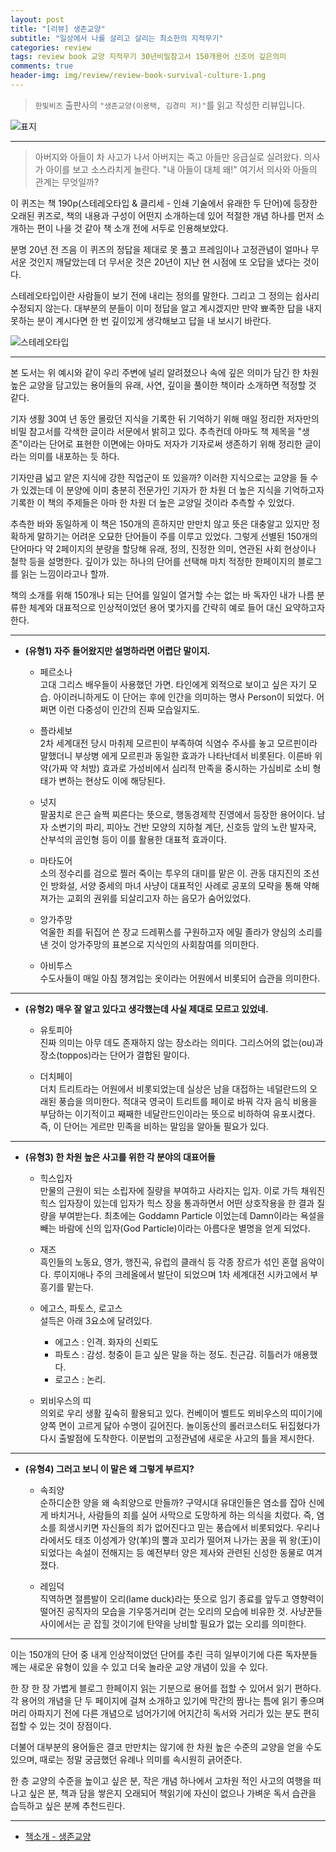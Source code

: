 ```yaml
---  
layout: post  
title: "[리뷰] 생존교양"  
subtitle: "일상에서 나를 살리고 살리는 최소한의 지적무기"  
categories: review  
tags: review book 교양 지적무기 30년비밀참고서 150개용어 신조어 깊은의미
comments: true  
header-img: img/review/review-book-survival-culture-1.png
---  
```

  
> `한빛비즈` 출판사의 `"생존교양(이용택, 김경미 저)"`를 읽고 작성한 리뷰입니다.  

![표지](https://theorydb.github.io/assets/img/review/review-book-survival-culture-1.png)  

---

> 아버지와 아들이 차 사고가 나서 아버지는 죽고 아들만 응급실로 실려왔다. 의사가 아이를 보고 소스라치게 놀란다. "내 아들이 대체 왜!" 여기서 의사와 아들의 관계는 무엇일까?

이 퀴즈는 책 190p(스테레오타입 & 클리세 - 인쇄 기술에서 유래한 두 단어)에 등장한 오래된 퀴즈로, 책의 내용과 구성이 어떤지 소개하는데 있어 적절한 개념 하나를 먼저 소개하는 편이 나을 것 같아 책 소개 전에 서두로 인용해보았다.

분명 20년 전 즈음 이 퀴즈의 정답을 제대로 못 풀고 프레임이나 고정관념이 얼마나 무서운 것인지 깨달았는데 더 무서운 것은 20년이 지난 현 시점에 또 오답을 냈다는 것이다. 

스테레오타입이란 사람들이 보기 전에 내리는 정의를 말한다. 그리고 그 정의는 쉽사리 수정되지 않는다. 대부분의 분들이 이미 정답을 알고 계시겠지만 만약 뾰족한 답을 내지 못하는 분이 계시다면 한 번 깊이있게 생각해보고 답을 내 보시기 바란다.

![스테레오타입](https://theorydb.github.io/assets/img/review/review-book-survival-culture-2.png)  

---

본 도서는 위 예시와 같이 우리 주변에 널리 알려졌으나 속에 깊은 의미가 담긴 한 차원 높은 교양을 담고있는 용어들의 유래, 사연, 깊이을 풀이한 책이라 소개하면 적정할 것 같다.

기자 생활 30여 년 동안 몰랐던 지식을 기록한 뒤 기억하기 위해 매일 정리한 저자만의 비밀 참고서를 각색한 글이라 서문에서 밝히고 있다. 추측컨데 아마도 책 제목을 "생존"이라는 단어로 표현한 이면에는 아마도 저자가 기자로써 생존하기 위해 정리한 글이라는 의미를 내포하는 듯 하다.

기자만큼 넓고 얕은 지식에 강한 직업군이 또 있을까? 이러한 지식으로는 교양을 들 수가 있겠는데 이 분양에 이미 충분히 전문가인 기자가 한 차원 더 높은 지식을 기억하고자 기록한 이 책의 주제들은 아마 한 차원 더 높은 교양일 것이라 추측할 수 있었다. 

추측한 바와 동일하게 이 책은 150개의 흔하지만 만만치 않고 뜻은 대충알고 있지만 정확하게 말하기는 어려운 오묘한 단어들이 주를 이루고 있었다. 그렇게 선별된 150개의 단어마다 약 2페이지의 분량을 할당해 유래, 정의, 진정한 의미, 연관된 사회 현상이나 철학 등을 설명한다. 깊이가 있는 하나의 단어를 선택해 마치 적정한 한페이지의 블로그를 읽는 느낌이라고나 할까.

책의 소개를 위해 150개나 되는 단어를 일일이 열거할 수는 없는 바 독자인 내가 나름 분류한 체계와 대표적으로 인상적이었던 용어 몇가지를 간략히 예로 들어 대신 요약하고자 한다.

---

* __(유형1) 자주 들어왔지만 설명하라면 어렵단 말이지.__  
  + 페르소나  
    고대 그리스 배우들이 사용했던 가면. 타인에게 외적으로 보이고 싶은 자기 모습. 아이러니하게도 이 단어는 후에 인간을 의미하는 명사 Person이 되었다. 어쩌면 이런 다중성이 인간의 진짜 모습일지도.

  + 플라세보  
    2차 세계대전 당시 마취제 모르핀이 부족하여 식염수 주사를 놓고 모르핀이라 말했더니 부상병 에게 모르핀과 동일한 효과가 나타난데서 비롯된다. 이른바 위약(가짜 약 처방) 효과로 가성비에서 심리적 만족을 중시하는 가심비로 소비 형태가 변하는 현상도 이에 해당된다.

  + 넛지  
    팔꿈치로 은근 슬쩍 찌른다는 뜻으로, 행동경제학 진영에서 등장한 용어이다. 남자 소변기의 파리, 피아노 건반 모양의 지하철 계단, 신호등 앞의 노란 발자국, 산부석의 곰인형 등이 이를 활용한 대표적 효과이다.

  + 마타도어  
    소의 정수리를 검으로 찔러 죽이는 투우의 대미를 맡은 이. 관동 대지진의 조선인 방화설, 서양 중세의 마녀 사냥이 대표적인 사례로 공포의 모략을 통해 약해져가는 교회의 권위를 되살리고자 하는 음모가 숨어있었다.

  + 앙가주망  
    억울한 죄를 뒤집어 쓴 장교 드레퓌스를 구원하고자 에밀 졸라가 양심의 소리를 낸 것이 앙가주망의 표본으로 지식인의 사회참여를 의미한다.
    
  + 아비투스  
    수도사들이 매일 아침 챙겨입는 옷이라는 어원에서 비롯되어 습관을 의미한다. 

---

* __(유형2) 매우 잘 알고 있다고 생각했는데 사실 제대로 모르고 있었네.__  
  + 유토피아  
    진짜 의미는 아무 데도 존재하지 않는 장소라는 의미다. 그리스어의 없는(ou)과 장소(toppos)라는 단어가 결합된 말이다.

  + 더치페이  
    더치 트리트라는 어원에서 비롯되었는데 실상은 남을 대접하는 네덜란드의 오래된 풍습을 의미한다. 적대국 영국이 트리트를 페이로 바꿔 각자 음식 비용을 부담하는 이기적이고 째째한 네달란드인이라는 뜻으로 비하하여 유포시켰다. 즉, 이 단어는 게르만 민족을 비하는 말임을 알아둘 필요가 있다.

---  

* __(유형3) 한 차원 높은 사고를 위한 각 분야의 대표어들__  
  + 힉스입자  
    만물의 근원이 되는 소립자에 질량을 부여하고 사라지는 입자. 이로 가득 채워진 힉스 입자장이 있는데 입자가 힉스 장을 통과하면서 어떤 상호작용을 한 결과 질량을 부여받는다. 최초에는  Goddamn Particle 이었는데 Damn이라는 욕설을 빼는 바람에 신의 입자(God Particle)이라는 아름다운 별명을 얻게 되었다.

  + 재즈  
    흑인들의 노동요, 영가, 행진곡, 유럽의 클래식 등 각종 장르가 섞인 혼혈 음악이다. 루이지애나 주의 크레올에서 발단이 되었으며 1차 세계대전 시카고에서 부흥기를 맡는다. 

  + 에고스, 파토스, 로고스  
    설득은 아래 3요소에 달려있다.
    - 에고스 : 인격. 화자의 신뢰도
    - 파토스 : 감성. 청중이 듣고 싶은 말을 하는 정도. 친근감. 히틀러가 애용했다.
    - 로고스 : 논리. 

  + 뫼비우스의 띠  
    의외로 우리 생활 깊숙히 활용되고 있다. 컨베이어 벨트도 뫼비우스의 띠이기에 양쪽 면이 고르게 닳아 수명이 길어진다. 놀이동산의 롤러코스터도 뒤집혔다가 다시 출발점에 도착한다. 이분법의 고정관념에 새로운 사고의 틀을 제시한다.   

---

* __(유형4) 그러고 보니 이 말은 왜 그렇게 부르지?__  
  + 속죄양  
    순하디순한 양을 왜 속죄양으로 만들까? 구약시대 유대인들은 염소를 잡아 신에게 바치거나, 사람들의 죄를 실어 사막으로 도망하게 하는 의식을 치렀다. 즉, 염소를 희생시키면 자신들의 죄가 없어진다고 믿는 풍습에서 비롯되었다. 우리나라에서도 태조 이성계가 양(羊)의 뿔과 꼬리가 떨어져 나가는 꿈을 꿔 왕(王)이 되었다는 속설이 전해지는 등 예전부터 양은 제사와 관련된 신성한 동물로 여겨졌다.

  + 레임덕  
    직역하면 절름발이 오리(lame duck)라는 뜻으로 임기 종료를 앞두고 영향력이 떨어진 공직자의 모습을 기우뚱거리며 걷는 오리의 모습에 비유한 것. 사냥꾼들 사이에서는 곧 잡힐 것이기에 탄약을 낭비할 필요가 없는 오리를 의미한다.

---

이는 150개의 단어 중 내게 인상적이었던 단어를 추린 극히 일부이기에 다른 독자분들께는 새로운 유형이 있을 수 있고 더욱 놀라운 교양 개념이 있을 수 있다. 

한 장 한 장 가볍게 블로그 한페이지 읽는 기분으로 용어를 접할 수 있어서 읽기 편하다. 각 용어의 개념을 단 두 페이지에 걸쳐 소개하고 있기에 막간의 짬나는 틈에 읽기 좋으며 머리 아파지기 전에 다른 개념으로 넘어가기에 어지간히 독서와 거리가 있는 분도 편히 접할 수 있는 것이 장점이다.

더불어 대부분의 용어들은 결코 만만치는 않기에 한 차원 높은 수준의 교양을 얻을 수도 있으며, 때로는 정말 궁금했던 유례나 의미를 속시원히 긁어준다.

한 층 교양의 수준을 높이고 싶은 분, 작은 개념 하나에서 고차원 적인 사고의 여행을 떠나고 싶은 분, 책과 담을 쌓은지 오래되어 책읽기에 자신이 없으나 가벼운 독서 습관을 습득하고 싶은 분께 추천드린다.

---

* [책소개 - 생존교양](http://www.yes24.com/Product/Goods/96397227)

